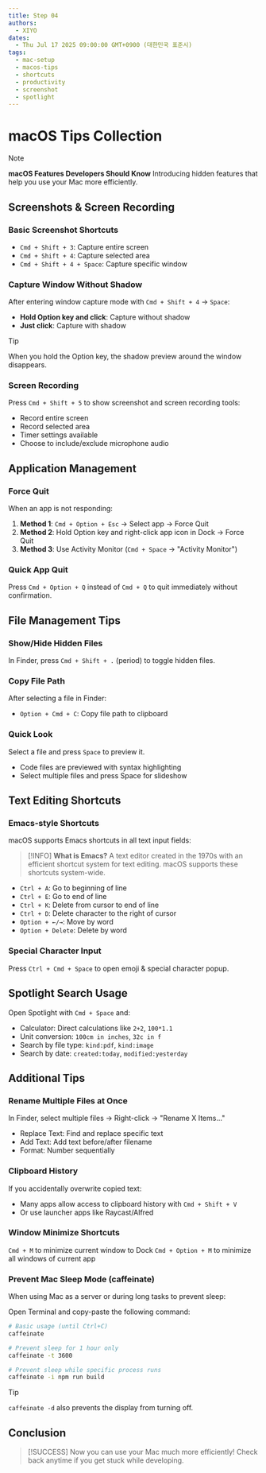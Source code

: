 ```yaml
---
title: Step 04
authors:
  - XIYO
dates:
  - Thu Jul 17 2025 09:00:00 GMT+0900 (대한민국 표준시)
tags:
  - mac-setup
  - macos-tips
  - shortcuts
  - productivity
  - screenshot
  - spotlight
---
```


# macOS Tips Collection

> [!NOTE]
> **macOS Features Developers Should Know**
> Introducing hidden features that help you use your Mac more efficiently.

## Screenshots & Screen Recording

### Basic Screenshot Shortcuts

- `Cmd + Shift + 3`: Capture entire screen
- `Cmd + Shift + 4`: Capture selected area
- `Cmd + Shift + 4 + Space`: Capture specific window

### Capture Window Without Shadow

After entering window capture mode with `Cmd + Shift + 4` → `Space`:

- **Hold Option key and click**: Capture without shadow
- **Just click**: Capture with shadow

> [!TIP]
> When you hold the Option key, the shadow preview around the window disappears.

### Screen Recording

Press `Cmd + Shift + 5` to show screenshot and screen recording tools:

- Record entire screen
- Record selected area
- Timer settings available
- Choose to include/exclude microphone audio

## Application Management

### Force Quit

When an app is not responding:

1. **Method 1**: `Cmd + Option + Esc` → Select app → Force Quit
2. **Method 2**: Hold Option key and right-click app icon in Dock → Force Quit
3. **Method 3**: Use Activity Monitor (`Cmd + Space` → "Activity Monitor")

### Quick App Quit

Press `Cmd + Option + Q` instead of `Cmd + Q` to quit immediately without confirmation.

## File Management Tips

### Show/Hide Hidden Files

In Finder, press `Cmd + Shift + .` (period) to toggle hidden files.

### Copy File Path

After selecting a file in Finder:

- `Option + Cmd + C`: Copy file path to clipboard

### Quick Look

Select a file and press `Space` to preview it.

- Code files are previewed with syntax highlighting
- Select multiple files and press Space for slideshow

## Text Editing Shortcuts

### Emacs-style Shortcuts

macOS supports Emacs shortcuts in all text input fields:

> [!INFO]
> **What is Emacs?**
> A text editor created in the 1970s with an efficient shortcut system for text editing. macOS supports these shortcuts system-wide.

- `Ctrl + A`: Go to beginning of line
- `Ctrl + E`: Go to end of line
- `Ctrl + K`: Delete from cursor to end of line
- `Ctrl + D`: Delete character to the right of cursor
- `Option + ←/→`: Move by word
- `Option + Delete`: Delete by word

### Special Character Input

Press `Ctrl + Cmd + Space` to open emoji & special character popup.

## Spotlight Search Usage

Open Spotlight with `Cmd + Space` and:

- Calculator: Direct calculations like `2+2`, `100*1.1`
- Unit conversion: `100cm in inches`, `32c in f`
- Search by file type: `kind:pdf`, `kind:image`
- Search by date: `created:today`, `modified:yesterday`

## Additional Tips

### Rename Multiple Files at Once

In Finder, select multiple files → Right-click → "Rename X Items..."

- Replace Text: Find and replace specific text
- Add Text: Add text before/after filename
- Format: Number sequentially

### Clipboard History

If you accidentally overwrite copied text:

- Many apps allow access to clipboard history with `Cmd + Shift + V`
- Or use launcher apps like Raycast/Alfred

### Window Minimize Shortcuts

`Cmd + M` to minimize current window to Dock
`Cmd + Option + M` to minimize all windows of current app

### Prevent Mac Sleep Mode (caffeinate)

When using Mac as a server or during long tasks to prevent sleep:

Open Terminal and copy-paste the following command:

```bash
# Basic usage (until Ctrl+C)
caffeinate

# Prevent sleep for 1 hour only
caffeinate -t 3600

# Prevent sleep while specific process runs
caffeinate -i npm run build
```

> [!TIP]
> `caffeinate -d` also prevents the display from turning off.

## Conclusion

> [!SUCCESS]
> Now you can use your Mac much more efficiently!
> Check back anytime if you get stuck while developing.